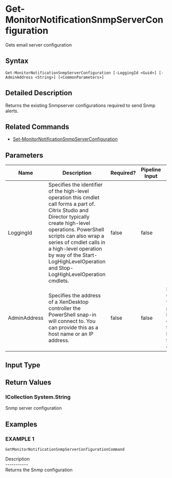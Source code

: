 ﻿# Get-MonitorNotificationSnmpServerConfiguration

   Gets email server configuration

## Syntax
```
Get-MonitorNotificationSnmpServerConfiguration [-LoggingId <Guid>] [-AdminAddress <String>] [<CommonParameters>]
```

## Detailed Description
   Returns the existing Snmpserver configurations required to send Snmp alerts.

## Related Commands
  * [Set-MonitorNotificationSnmpServerConfiguration](Set-MonitorNotificationSnmpServerConfiguration/)
## Parameters

| Name   | Description | Required? | Pipeline Input | Default Value |
| --- | --- | --- | --- | --- |
| LoggingId | Specifies the identifier of the high-level operation this cmdlet call forms a part of. Citrix Studio and Director typically create high-level operations. PowerShell scripts can also wrap a series of cmdlet calls in a high-level operation by way of the Start-LogHighLevelOperation and Stop-LogHighLevelOperation cmdlets. | false | false |  |
| AdminAddress | Specifies the address of a XenDesktop controller the PowerShell snap-in will connect to. You can provide this as a host name or an IP address. | false | false | Localhost. Once a value is provided by any cmdlet, this value becomes the default. |

## Input Type
### 
   
## Return Values
### ICollection<MonitorNotificationEmailServerConfiguration> System.String
   Snmp server configuration
## Examples

### EXAMPLE 1
```
GetMonitorNotificationSnmpServerConfigurationCommand
```
   Description<br>-----------<br>Returns the Snmp configuration
